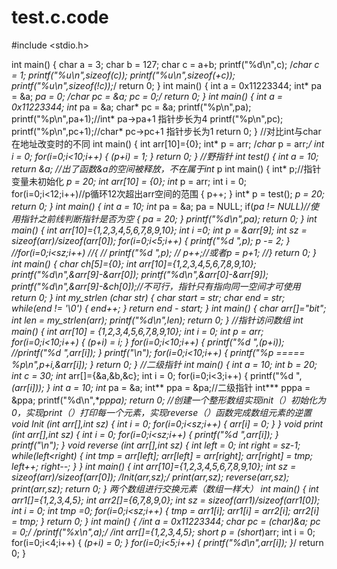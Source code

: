 # test.c.code
#include <stdio.h>

int main()
{
	char a = 3;
	char b = 127;
	char c = a+b;
	printf("%d\n",c);
	/*char c = 1;
	printf("%u\n",sizeof(c));
	printf("%u\n",sizeof(+c));
	printf("%u\n",sizeof(!c));*/
	return 0;
}
int main()
{
	int a = 0x11223344;
	int* pa = &a;
	*pa = 0;
	/*char* pc = &a;
	*pc = 0;*/
	return 0;
}
int main()
{
	int a = 0x11223344;
	int* pa = &a;
	char* pc = &a;
	printf("%p\n",pa);
	printf("%p\n",pa+1);//int* pa->pa+1 指针步长为4
	printf("%p\n",pc);
	printf("%p\n",pc+1);//char* pc->pc+1 指针步长为1
	return 0;
}
//对比int与char在地址改变时的不同
int main()
{
	int arr[10]={0};
	int* p = arr;
	/*char* p = arr;*/
	int i = 0;
	for(i=0;i<10;i++)
	{
		*(p+i) = 1;
	}
	return 0;
}
//野指针
int* test()
{
	int a = 10;
	return &a;
//出了函数&a的空间被释放，不在属于int* p
int main()
{
	int* p;//指针变量未初始化
	*p = 20;
	int arr[10] = {0};
	int* p = arr;
	int i = 0;
	for(i=0;i<12;i++)//p循环12次超出arr空间的范围
	{
		p++;
	}
	int* p = test();
	*p = 20;
	return 0;
}
int main()
{
	int a = 10;
	int* pa = &a;
	pa = NULL;
	if(*pa != NULL)//使用指针之前线判断指针是否为空
	{
	    *pa = 20;
	}
	printf("%d\n",*pa);
	return 0;
}
int main()
{
	int arr[10]={1,2,3,4,5,6,7,8,9,10};
	int i =0;
	int* p = &arr[9];
	int sz = sizeof(arr)/sizeof(arr[0]);
	for(i=0;i<5;i++)
	{
		printf("%d ",*p);
		p -= 2;
	}
	//for(i=0;i<sz;i++)
	//{
	//	printf("%d ",*p);
	//	p++;//或者p = p+1;
	//}
	return 0;
}
int main()
{
	char ch[5]={0};
	int arr[10]={1,2,3,4,5,6,7,8,9,10};
	printf("%d\n",&arr[9]-&arr[0]);
	printf("%d\n",&arr[0]-&arr[9]);
	printf("%d\n",&arr[9]-&ch[0]);//不可行，指针只有指向同一空间才可使用
	return 0;
}
int my_strlen (char* str)
{
	char* start = str;
	char* end = str;
    while(*end != '\0')
	{
		end++;
	}
	return end - start;
}
int main()
{
	char arr[]="bit";
	int len = my_strlen(arr);
	printf("%d\n",len);
	return 0;
}
//指针访问数组
int main()
{
	int arr[10] = {1,2,3,4,5,6,7,8,9,10};
	int i = 0;
	int* p = arr;
	for(i=0;i<10;i++)
	{
		*(p+i) = i;
	}
	for(i=0;i<10;i++)
	{
		printf("%d ",*(p+i));
		//printf("%d ",arr[i]);
	}
	printf("\n");
	for(i=0;i<10;i++)
	{
	    printf("%p ===== %p\n",p+i,&arr[i]);
	}
	return 0;
}
//二级指针
int main()
{
	int a = 10;
	int b = 20;
	int c = 30;
	int* arr[]={&a,&b,&c};
	int i = 0;
	for(i=0;i<3;i++)
	{
	    printf("%d ",*(arr[i]));
	}
	int a = 10;
	int* pa = &a;
	int** ppa = &pa;//二级指针
	int*** pppa = &ppa;
	printf("%d\n",***pppa);
	return 0;
//创建一个整形数组实现init（）初始化为0，实现print（）打印每一个元素，实现reverse（）函数完成数组元素的逆置
void Init (int arr[],int sz)
{
	int i = 0;
	for(i=0;i<sz;i++)
	{
		arr[i] = 0;
	}
}
void print (int arr[],int sz)
{
	int i = 0;
	for(i=0;i<sz;i++)
	{
		printf("%d ",arr[i]);
	}
	printf("\n");
}
void reverse (int arr[],int sz)
{
	int left = 0;
	int right = sz-1;
	while(left<right)
	{
	   int tmp = arr[left];
	   arr[left] = arr[right];
	   arr[right] = tmp;
	   left++;
	   right--;
	}
}
int main()
{
	int arr[10]={1,2,3,4,5,6,7,8,9,10};
	int sz = sizeof(arr)/sizeof(arr[0]);
    /*Init(arr,sz);*/
	print(arr,sz);
	reverse(arr,sz);
	print(arr,sz);
	return 0;
}
两个数组进行交换元素（数组一样大）
int main()
{
	int arr1[]={1,2,3,4,5};
	int arr2[]={6,7,8,9,0};
	int sz = sizeof(arr1)/sizeof(arr1[0]);
	int i = 0;
	int tmp =0;
	for(i=0;i<sz;i++)
	{
		tmp = arr1[i];
		arr1[i] = arr2[i];
		arr2[i] = tmp;
	}
	return 0;
}
int main()
{
	/*int a = 0x11223344;
	char* pc = (char*)&a;
	*pc = 0;*/
	/*printf("%x\n",a);*/
	/*int arr[]={1,2,3,4,5};
	short* p = (short*)arr;
	int i = 0;
	for(i=0;i<4;i++)
	{
		*(p+i) = 0;
	}
	for(i=0;i<5;i++)
	{
		printf("%d\n",arr[i]);
	}*/
    return 0;
}
